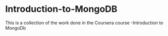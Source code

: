 # Introduction-to-MongoDB
This is a collection of the work done in the Coursera course -Introduction to MongoDb
